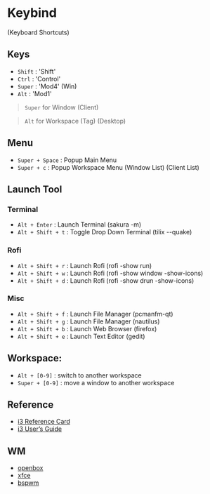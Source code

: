 
# Keybind

(Keyboard Shortcuts)

## Keys

* `Shift` : 'Shift'
* `Ctrl` : 'Control'
* `Super` : 'Mod4' (Win)
* `Alt` : 'Mod1'

> `Super` for Window (Client)

> `Alt` for Workspace (Tag) (Desktop)


## Menu

* `Super + Space` : Popup Main Menu
* `Super + c` : Popup Workspace Menu (Window List) (Client List)


## Launch Tool

### Terminal

* `Alt + Enter` : Launch Terminal (sakura -m)
* `Alt + Shift + t` : Toggle Drop Down Terminal (tilix --quake)

### Rofi

* `Alt + Shift + r` : Launch Rofi (rofi -show run)
* `Alt + Shift + w` : Launch Rofi (rofi -show window -show-icons)
* `Alt + Shift + d` : Launch Rofi (rofi -show drun -show-icons)

### Misc

* `Alt + Shift + f` : Launch File Manager (pcmanfm-qt)
* `Alt + Shift + g` : Launch File Manager (nautilus)
* `Alt + Shift + b` : Launch Web Browser (firefox)
* `Alt + Shift + e` : Launch Text Editor (gedit)


## Workspace:

* `Alt + [0-9]` : switch to another workspace
* `Super + [0-9]` : move a window to another workspace


## Reference

* [i3 Reference Card](https://i3wm.org/docs/refcard.html)
* [i3 User’s Guide](https://i3wm.org/docs/userguide.html)


## WM


* [openbox](../../prototype/de-box/play-openbox/spec-keybind.md)
* [xfce](../../prototype/de-basic/play-xfce/spec-keybind.md)
* [bspwm](../../prototype/de-tiling/play-bspwm/spec-keybind.md)
